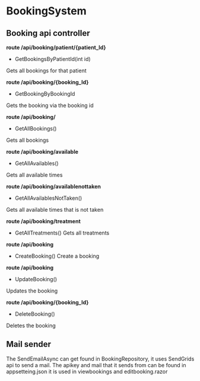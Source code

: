 # BookingSystem

## Booking api controller
**route /api/booking/patient/{patient_Id}**
- GetBookingsByPatientId(int id)

Gets all bookings for that patient

**route /api/booking/{booking_Id}**
- GetBookingByBookingId

Gets the booking via the booking id

**route /api/booking/**
- GetAllBookings()

Gets all bookings

**route /api/booking/available**
- GetAllAvailables()

Gets all available times

**route /api/booking/availablenottaken**
- GetAllAvailablesNotTaken()

Gets all available times that is not taken

**route /api/booking/treatment**
- GetAllTreatments()
Gets all treatments 

**route /api/booking**
- CreateBooking()
Create a booking 

**route /api/booking**
- UpdateBooking()

Updates the booking

**route /api/booking/{booking_Id}**
- DeleteBooking()

Deletes the booking

## Mail sender
The SendEmailAsync can get found in BookingRepository, it uses SendGrids api to send a mail.
The apikey and mail that it sends from can be found in appsetteing.json
it is used in viewbookings and editbooking.razor

